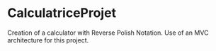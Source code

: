 # CalculatriceProjet

Creation of a calculator with Reverse Polish Notation.
Use of an MVC architecture for this project.
